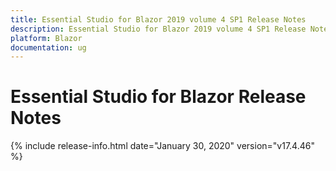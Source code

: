 ```yaml
---
title: Essential Studio for Blazor 2019 volume 4 SP1 Release Notes  
description: Essential Studio for Blazor 2019 volume 4 SP1 Release Notes  
platform: Blazor
documentation: ug
---
```


# Essential Studio for Blazor  Release Notes  

{% include release-info.html date="January 30, 2020"  version="v17.4.46" %} 


